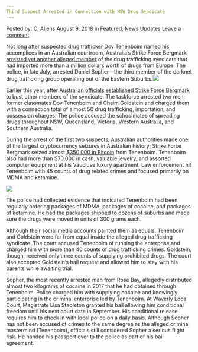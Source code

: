```yaml
---
Third Suspect Arrested in Connection with NSW Drug Syndicate
---
```

<article class="post-listing post-26521 post type-post status-publish format-standard has-post-thumbnail hentry 
category-news-updates tag-arrested tag-connection tag-drug tag-nsw tag-suspect tag-syndicate">
<div class="post-inner">
<span>Posted by: <a href="https://www.deepdotweb.com/author/caliens/" title="">C. Aliens </a></span>
<span>August 9, 2018</span>
<span>in <a href="https://www.deepdotweb.com/category/deepdot-news/" rel="category tag">Featured</a>, <a href="https://www.deepdotweb.com/category/news-updates/" rel="category tag">News Updates</a></span>
<span><a href="https://www.deepdotweb.com/2018/08/09/third-suspect-arrested-in-connection-with-nsw-drug-syndicate/#respond">Leave a comment</a></span>


<p>Not long after suspected drug trafficker Dov Tenenboim named his accomplices in an Australian courtroom, Australia’s Strike Force Bergmark <a href="https://www.smh.com.au/national/nsw/third-man-arrested-in-alleged-eastern-suburbs-dark-web-drug-syndicate-20180720-p4zsmz.html">arrested yet another alleged member</a> of the drug trafficking syndicate that had imported more than a million dollars worth of drugs from Europe. The police, in late July, arrested Daniel Sopher—the third member of the darknet drug trafficking group operating out of the Eastern Suburbs.<img class="wp-image-26524 aligncenter" src="https://www.deepdotweb.com/wp-content/uploads/2018/08/word-image-20.jpeg" srcset="https://www.deepdotweb.com/wp-content/uploads/2018/08/word-image-20.jpeg 660w, https://www.deepdotweb.com/wp-content/uploads/2018/08/word-image-20-300x154.jpeg 300w" sizes="(max-width: 660px) 100vw, 660px" /></p>
<p>Earlier this year, after <a href="https://www.deepdotweb.com/2018/06/20/nsw-man-busted-for-role-in-an-international-darknet-drug-operation">Australian officials established Strike Force Bergmark</a> to bust other members of the syndicate. The taskforce arrested two men: former classmates Dov Tenenboim and Chaim Goldstein and charged them with a connection total of almost 50 drug trafficking, importation, and possession charges. The police accused the schoolmates of spreading drugs throughout NSW, Queensland, Victoria, Western Australia, and Southern Australia.</p>
<p>During the arrest of the first two suspects, Australian authorities made one of the largest cryptocurrency seizures in Australian history; Strike Force Bergmark seized almost <a href="https://www.deepdotweb.com/tag/bitcoin/">$350,000 in Bitcoin</a> from Tenenboim. Tenenboim also had more than $70,000 in cash, valuable jewelry, and assorted computer equipment at his Vaucluse luxury apartment. Law enforcement hit Tenenboim with 45 counts of drug related crimes and focused primarily on MDMA and ketamine.</p>
<p><img class="wp-image-26525 aligncenter" src="https://www.deepdotweb.com/wp-content/uploads/2018/08/word-image-21.jpeg" srcset="https://www.deepdotweb.com/wp-content/uploads/2018/08/word-image-21.jpeg 660w, https://www.deepdotweb.com/wp-content/uploads/2018/08/word-image-21-300x154.jpeg 300w" sizes="(max-width: 660px) 100vw, 660px" /></p>
<p>The police had collected evidence that indicated Tenenboim had been regularly ordering packages of MDMA, packages of cocaine, and packages of ketamine. He had the packages shipped to dozens of suburbs and made sure the drugs were moved in units of 300 grams each.</p>
<p>Although their social media accounts painted them as equals, Tenenboim and Goldstein were far from equal inside the alleged drug trafficking syndicate. The court accused Tenenboim of running the enterprise and charged him with more than 40 counts of drug trafficking crimes. Goldstein, though, received only three counts of supplying prohibited drugs. The court also accepted Goldstein’s bail request and allowed him to stay with his parents while awaiting trial.</p>
<p>Sopher, the most recently arrested man from Rose Bay, allegedly distributed almost two kilograms of cocaine in 2017 that he had obtained through Tenenboim. Police charged him with supplying cocaine and knowingly participating in the criminal enterprise led by Tenenboim. At Waverly Local Court, Magistrate Lisa Stapleton granted his bail allowing him conditional freedom until his next court date in September. His conditional release requires him to check in with local police on a daily basis. Although Sopher has not been accused of crimes to the same degree as the alleged criminal mastermind (Tenenboim), officials still considered Sopher a serious flight risk. He handed his passport over to the police as part of his bail agreement.</p>
</div>
<span style="display:none"><a href="https://www.deepdotweb.com/tag/arrested/" rel="tag">arrested</a> <a href="https://www.deepdotweb.com/tag/connection/" rel="tag">connection</a> <a href="https://www.deepdotweb.com/tag/drug/" rel="tag">drug</a> <a href="https://www.deepdotweb.com/tag/nsw/" rel="tag">nsw</a> <a href="https://www.deepdotweb.com/tag/suspect/" rel="tag">suspect</a> <a href="https://www.deepdotweb.com/tag/syndicate/" rel="tag">syndicate</a></span> <span style="display:none" class="updated">2018-08-09</span>
<div style="display:none" class="vcard author" itemprop="author" itemscope itemtype="http://schema.org/Person"><strong class="fn" itemprop="name"><a href="https://www.deepdotweb.com/author/caliens/" title="Posts by C. Aliens" rel="author">C. Aliens</a></strong></div>
</div>
</article>

